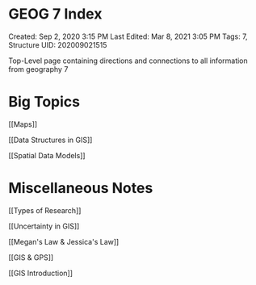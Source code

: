 # GEOG 7 Index

Created: Sep 2, 2020 3:15 PM
Last Edited: Mar 8, 2021 3:05 PM
Tags: 7, Structure
UID: 202009021515

Top-Level page containing directions and connections to all information from geography 7

# Big Topics

[[Maps]]

[[Data Structures in GIS]]

[[Spatial Data Models]]

# Miscellaneous Notes

[[Types of Research]]

[[Uncertainty in GIS]]

[[Megan's Law & Jessica's Law]]

[[GIS & GPS]]

[[GIS Introduction]]